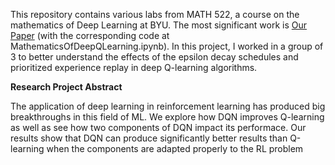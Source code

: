 This repository contains various labs from MATH 522, a course on the mathematics of Deep Learning at BYU. The most significant work is [Our Paper](Paper_DeepQLearning.pdf) (with the corresponding code at MathematicsOfDeepQLearning.ipynb). In this project, I worked in a group of 3 to better understand the effects of the epsilon decay schedules and prioritized experience replay in deep Q-learning algorithms.

**Research Project Abstract**

The application of deep learning in reinforcement learning has produced big breakthroughs in this field of ML. We explore how DQN improves Q-learning as well as see how two components of DQN impact its performace. Our results show that DQN can produce significantly better results than Q-learning when the components are adapted properly to the RL problem
